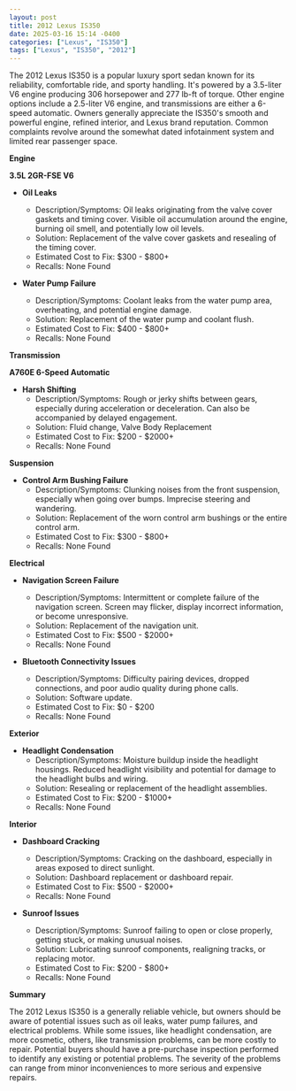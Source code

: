 ```yaml
---
layout: post
title: 2012 Lexus IS350
date: 2025-03-16 15:14 -0400
categories: ["Lexus", "IS350"]
tags: ["Lexus", "IS350", "2012"]
---
```

The 2012 Lexus IS350 is a popular luxury sport sedan known for its reliability, comfortable ride, and sporty handling. It's powered by a 3.5-liter V6 engine producing 306 horsepower and 277 lb-ft of torque. Other engine options include a 2.5-liter V6 engine, and transmissions are either a 6-speed automatic. Owners generally appreciate the IS350's smooth and powerful engine, refined interior, and Lexus brand reputation. Common complaints revolve around the somewhat dated infotainment system and limited rear passenger space.

**Engine**

**3.5L 2GR-FSE V6**

*   **Oil Leaks**
    *   Description/Symptoms: Oil leaks originating from the valve cover gaskets and timing cover. Visible oil accumulation around the engine, burning oil smell, and potentially low oil levels.
    *   Solution: Replacement of the valve cover gaskets and resealing of the timing cover.
    *   Estimated Cost to Fix: $300 - $800+
    *   Recalls: None Found

*   **Water Pump Failure**
    *   Description/Symptoms: Coolant leaks from the water pump area, overheating, and potential engine damage.
    *   Solution: Replacement of the water pump and coolant flush.
    *   Estimated Cost to Fix: $400 - $800+
    *   Recalls: None Found

**Transmission**

**A760E 6-Speed Automatic**

*   **Harsh Shifting**
    *   Description/Symptoms: Rough or jerky shifts between gears, especially during acceleration or deceleration. Can also be accompanied by delayed engagement.
    *   Solution: Fluid change, Valve Body Replacement
    *   Estimated Cost to Fix: $200 - $2000+
    *   Recalls: None Found

**Suspension**

*   **Control Arm Bushing Failure**
    *   Description/Symptoms: Clunking noises from the front suspension, especially when going over bumps. Imprecise steering and wandering.
    *   Solution: Replacement of the worn control arm bushings or the entire control arm.
    *   Estimated Cost to Fix: $300 - $800+
    *   Recalls: None Found

**Electrical**

*   **Navigation Screen Failure**
    *   Description/Symptoms: Intermittent or complete failure of the navigation screen. Screen may flicker, display incorrect information, or become unresponsive.
    *   Solution: Replacement of the navigation unit.
    *   Estimated Cost to Fix: $500 - $2000+
    *   Recalls: None Found

*   **Bluetooth Connectivity Issues**
    *   Description/Symptoms: Difficulty pairing devices, dropped connections, and poor audio quality during phone calls.
    *   Solution: Software update.
    *   Estimated Cost to Fix: $0 - $200
    *   Recalls: None Found

**Exterior**

*   **Headlight Condensation**
    *   Description/Symptoms: Moisture buildup inside the headlight housings. Reduced headlight visibility and potential for damage to the headlight bulbs and wiring.
    *   Solution: Resealing or replacement of the headlight assemblies.
    *   Estimated Cost to Fix: $200 - $1000+
    *   Recalls: None Found

**Interior**

*   **Dashboard Cracking**
    *   Description/Symptoms: Cracking on the dashboard, especially in areas exposed to direct sunlight.
    *   Solution: Dashboard replacement or dashboard repair.
    *   Estimated Cost to Fix: $500 - $2000+
    *   Recalls: None Found

*   **Sunroof Issues**
    * Description/Symptoms: Sunroof failing to open or close properly, getting stuck, or making unusual noises.
    * Solution: Lubricating sunroof components, realigning tracks, or replacing motor.
    * Estimated Cost to Fix: $200 - $800+
    * Recalls: None Found

**Summary**

The 2012 Lexus IS350 is a generally reliable vehicle, but owners should be aware of potential issues such as oil leaks, water pump failures, and electrical problems. While some issues, like headlight condensation, are more cosmetic, others, like transmission problems, can be more costly to repair. Potential buyers should have a pre-purchase inspection performed to identify any existing or potential problems. The severity of the problems can range from minor inconveniences to more serious and expensive repairs.

